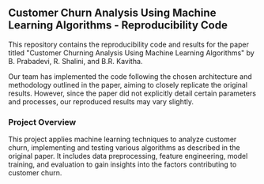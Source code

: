 ## Customer Churn Analysis Using Machine Learning Algorithms - Reproducibility Code
This repository contains the reproducibility code and results for the paper titled "Customer Churning Analysis Using Machine Learning Algorithms" by B. Prabadevi, R. Shalini, and B.R. Kavitha.

Our team has implemented the code following the chosen architecture and methodology outlined in the paper, aiming to closely replicate the original results. However, since the paper did not explicitly detail certain parameters and processes, our reproduced results may vary slightly.

### Project Overview
This project applies machine learning techniques to analyze customer churn, implementing and testing various algorithms as described in the original paper. It includes data preprocessing, feature engineering, model training, and evaluation to gain insights into the factors contributing to customer churn.
